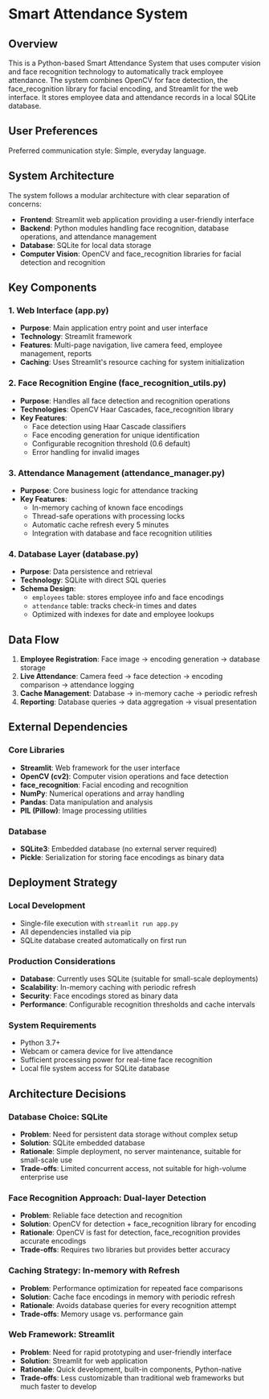 # Smart Attendance System

## Overview

This is a Python-based Smart Attendance System that uses computer vision and face recognition technology to automatically track employee attendance. The system combines OpenCV for face detection, the face_recognition library for facial encoding, and Streamlit for the web interface. It stores employee data and attendance records in a local SQLite database.

## User Preferences

Preferred communication style: Simple, everyday language.

## System Architecture

The system follows a modular architecture with clear separation of concerns:

- **Frontend**: Streamlit web application providing a user-friendly interface
- **Backend**: Python modules handling face recognition, database operations, and attendance management
- **Database**: SQLite for local data storage
- **Computer Vision**: OpenCV and face_recognition libraries for facial detection and recognition

## Key Components

### 1. Web Interface (app.py)
- **Purpose**: Main application entry point and user interface
- **Technology**: Streamlit framework
- **Features**: Multi-page navigation, live camera feed, employee management, reports
- **Caching**: Uses Streamlit's resource caching for system initialization

### 2. Face Recognition Engine (face_recognition_utils.py)
- **Purpose**: Handles all face detection and recognition operations
- **Technologies**: OpenCV Haar Cascades, face_recognition library
- **Key Features**:
  - Face detection using Haar Cascade classifiers
  - Face encoding generation for unique identification
  - Configurable recognition threshold (0.6 default)
  - Error handling for invalid images

### 3. Attendance Management (attendance_manager.py)
- **Purpose**: Core business logic for attendance tracking
- **Key Features**:
  - In-memory caching of known face encodings
  - Thread-safe operations with processing locks
  - Automatic cache refresh every 5 minutes
  - Integration with database and face recognition utilities

### 4. Database Layer (database.py)
- **Purpose**: Data persistence and retrieval
- **Technology**: SQLite with direct SQL queries
- **Schema Design**:
  - `employees` table: stores employee info and face encodings
  - `attendance` table: tracks check-in times and dates
  - Optimized with indexes for date and employee lookups

## Data Flow

1. **Employee Registration**: Face image → encoding generation → database storage
2. **Live Attendance**: Camera feed → face detection → encoding comparison → attendance logging
3. **Cache Management**: Database → in-memory cache → periodic refresh
4. **Reporting**: Database queries → data aggregation → visual presentation

## External Dependencies

### Core Libraries
- **Streamlit**: Web framework for the user interface
- **OpenCV (cv2)**: Computer vision operations and face detection
- **face_recognition**: Facial encoding and recognition
- **NumPy**: Numerical operations and array handling
- **Pandas**: Data manipulation and analysis
- **PIL (Pillow)**: Image processing utilities

### Database
- **SQLite3**: Embedded database (no external server required)
- **Pickle**: Serialization for storing face encodings as binary data

## Deployment Strategy

### Local Development
- Single-file execution with `streamlit run app.py`
- All dependencies installed via pip
- SQLite database created automatically on first run

### Production Considerations
- **Database**: Currently uses SQLite (suitable for small-scale deployments)
- **Scalability**: In-memory caching with periodic refresh
- **Security**: Face encodings stored as binary data
- **Performance**: Configurable recognition thresholds and cache intervals

### System Requirements
- Python 3.7+
- Webcam or camera device for live attendance
- Sufficient processing power for real-time face recognition
- Local file system access for SQLite database

## Architecture Decisions

### Database Choice: SQLite
- **Problem**: Need for persistent data storage without complex setup
- **Solution**: SQLite embedded database
- **Rationale**: Simple deployment, no server maintenance, suitable for small-scale use
- **Trade-offs**: Limited concurrent access, not suitable for high-volume enterprise use

### Face Recognition Approach: Dual-layer Detection
- **Problem**: Reliable face detection and recognition
- **Solution**: OpenCV for detection + face_recognition library for encoding
- **Rationale**: OpenCV is fast for detection, face_recognition provides accurate encodings
- **Trade-offs**: Requires two libraries but provides better accuracy

### Caching Strategy: In-memory with Refresh
- **Problem**: Performance optimization for repeated face comparisons
- **Solution**: Cache face encodings in memory with periodic refresh
- **Rationale**: Avoids database queries for every recognition attempt
- **Trade-offs**: Memory usage vs. performance gain

### Web Framework: Streamlit
- **Problem**: Need for rapid prototyping and user-friendly interface
- **Solution**: Streamlit for web application
- **Rationale**: Quick development, built-in components, Python-native
- **Trade-offs**: Less customizable than traditional web frameworks but much faster to develop